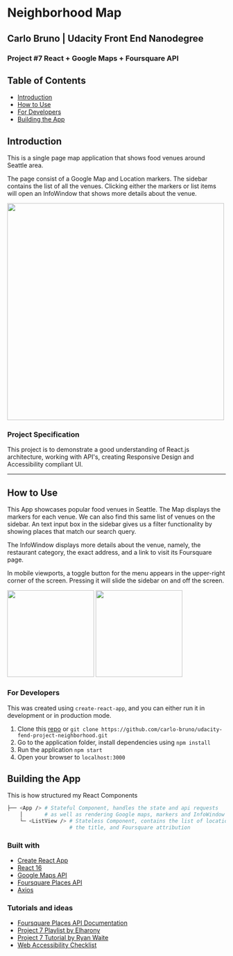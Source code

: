 # Neighborhood Map

## Carlo Bruno | Udacity Front End Nanodegree

### Project \#7 React + Google Maps + Foursquare API

## Table of Contents

- [Introduction](#introduction)
- [How to Use](#how-to-use)
- [For Developers](#for-developers)
- [Building the App](#building-the-app)

## Introduction

This is a single page map application that shows food venues around Seattle area.

The page consist of a Google Map and Location markers. The sidebar contains the list of all the venues. Clicking either the markers or list items will open an InfoWindow that shows more details about the venue.

<img src="src/img/ss-neighborhood-info.png" width="500">

### Project Specification

This project is to demonstrate a good understanding of React.js architecture, working with API's, creating Responsive Design and Accessibility compliant UI.

---

## How to Use

This App showcases popular food venues in Seattle. The Map displays the markers for each venue. We can also find this same list of venues on the sidebar. An text input box in the sidebar gives us a filter functionality by showing places that match our search query.

The InfoWindow displays more details about the venue, namely, the restaurant category, the exact address, and a link to visit its Foursquare page.

In mobile viewports, a toggle button for the menu appears in the upper-right corner of the screen. Pressing it will slide the sidebar on and off the screen.

<img src="src/img/ss-neighborhood-mobile-1.png" width="200">
<img src="src/img/ss-neighborhood-mobile-2.png" width="200">

### For Developers

This was created using `create-react-app`, and you can either run it in development or in production mode.

1. Clone this [repo](https://github.com/carlo-bruno/udacity-fend-project-neighborhood) or
   `git clone https://github.com/carlo-bruno/udacity-fend-project-neighborhood.git`
2. Go to the application folder, install dependencies using `npm install`
3. Run the application `npm start`
4. Open your browser to `localhost:3000`

## Building the App

This is how structured my React Components

```bash
├── <App /> # Stateful Component, handles the state and api requests
    │       # as well as rendering Google maps, markers and InfoWindow
    └─ <ListView /> # Stateless Component, contains the list of locations
                    # the title, and Foursquare attribution
```

### Built with

- [Create React App](https://github.com/facebookincubator/create-react-app)
- [React 16](https://reactjs.org/)
- [Google Maps API](https://developers.google.com/maps/documentation/)
- [Foursquare Places API](https://developer.foursquare.com/)
- [Axios](https://github.com/axios/axios)

### Tutorials and ideas

- [Foursquare Places API Documentation](https://developer.foursquare.com/docs/api/venues/explore)
- [Project 7 Playlist by Elharony](https://www.youtube.com/watch?v=ywdxLNjhBYw&list=PLgOB68PvvmWCGNn8UMTpcfQEiITzxEEA1)
- [Project 7 Tutorial by Ryan Waite](https://www.youtube.com/watch?v=LvQe7xrUh7I&t=165s)
- [Web Accessibility Checklist](https://a11yproject.com/checklist)
